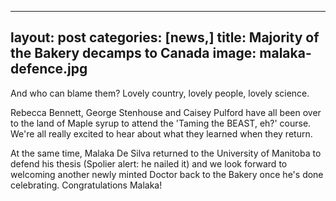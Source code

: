 
---
layout: post
categories: [news,]
title: Majority of the Bakery decamps to Canada
image: malaka-defence.jpg
---

And who can blame them? Lovely country, lovely people, lovely science. 

Rebecca Bennett, George Stenhouse and Caisey Pulford have all been over to the land of Maple syrup to attend the 'Taming the BEAST, eh?' course. We're all really excited to hear about what they learned when they return. 

At the same time, Malaka De Silva returned to the University of Manitoba to defend his thesis (Spolier alert: he nailed it) and we look forward to welcoming another newly minted Doctor back to the Bakery once he's done celebrating. Congratulations Malaka! 
